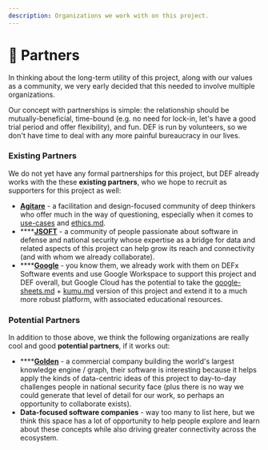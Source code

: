 ```yaml
---
description: Organizations we work with on this project.
---
```


# 🤝 Partners

In thinking about the long-term utility of this project, along with our values as a community, we very early decided that this needed to involve multiple organizations.

Our concept with partnerships is simple: the relationship should be mutually-beneficial, time-bound (e.g. no need for lock-in, let's have a good trial period and offer flexibility), and fun. DEF is run by volunteers, so we don't have time to deal with any more painful bureaucracy in our lives.

### Existing Partners

We do not yet have any formal partnerships for this project, but DEF already works with the these **existing partners**, who we hope to recruit as supporters for this project as well:

* [**Agitare**](https://www.agitare.org) - a facilitation and design-focused community of deep thinkers who offer much in the way of questioning, especially when it comes to [use-cases](../use-cases/ "mention") and [ethics.md](ethics.md "mention").
* ****[**JSOFT**](https://www.jsoftalliance.org) - a community of people passionate about software in defense and national security whose expertise as a bridge for data and related aspects of this project can help grow its reach and connectivity (and with whom we already collaborate).
* ****[**Google**](https://www.google.com) - you know them, we already work with them on DEFx Software events and use Google Workspace to support this project and DEF overall, but Google Cloud has the potential to take the [google-sheets.md](../../learning/tools/google-sheets.md "mention") + [kumu.md](../../learning/tools/kumu.md "mention") version of this project and extend it to a much more robust platform, with associated educational resources.

### Potential Partners

In addition to those above, we think the following organizations are really cool and good **potential partners**, if it works out:

* ****[**Golden**](https://golden.com) - a commercial company building the world's largest knowledge engine / graph, their software is interesting because it helps apply the kinds of data-centric ideas of this project to day-to-day challenges people in national security face (plus there is no way we could generate that level of detail for our work, so perhaps an opportunity to collaborate exists).
* **Data-focused software companies** - way too many to list here, but we think this space has a lot of opportunity to help people explore and learn about these concepts while also driving greater connectivity across the ecosystem.


